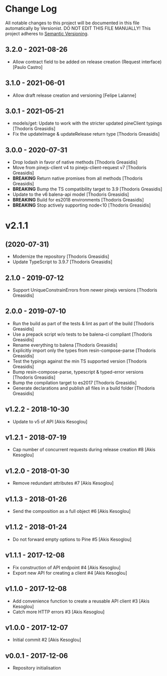 # Change Log

All notable changes to this project will be documented in this file
automatically by Versionist. DO NOT EDIT THIS FILE MANUALLY!
This project adheres to [Semantic Versioning](http://semver.org/).

## 3.2.0 - 2021-08-26

* Allow contract field to be added on release creation (Request interface) [Paulo Castro]

## 3.1.0 - 2021-06-01

* Allow draft release creation and versioning [Felipe Lalanne]

## 3.0.1 - 2021-05-21

* models/get: Update to work with the stricter updated pineClient typings [Thodoris Greasidis]
* Fix the updateImage & updateRelease return type [Thodoris Greasidis]

## 3.0.0 - 2020-07-31

* Drop lodash in favor of native methods [Thodoris Greasidis]
* Move from pinejs-client v4 to pinejs-client-request v7 [Thodoris Greasidis]
* **BREAKING** Return native promises from all methods [Thodoris Greasidis]
* **BREAKING** Bump the TS compatibility target to 3.9 [Thodoris Greasidis]
* Update to the v6 balena-api model [Thodoris Greasidis]
* **BREAKING** Build for es2018 environments [Thodoris Greasidis]
* **BREAKING** Stop actively supporting node<10 [Thodoris Greasidis]

# v2.1.1
## (2020-07-31)

* Modernize the repository [Thodoris Greasidis]
* Update TypeScript to 3.9.7 [Thodoris Greasidis]

## 2.1.0 - 2019-07-12

* Support UniqueConstrainErrors from newer pinejs versions [Thodoris Greasidis]

## 2.0.0 - 2019-07-10

* Run the build as part of the tests & lint as part of the build [Thodoris Greasidis]
* Use a prepack script w/o tests to be balena-ci compliant [Thodoris Greasidis]
* Rename everything to balena [Thodoris Greasidis]
* Explicitly import only the types from resin-compose-parse [Thodoris Greasidis]
* Test the typings against the min TS supported version [Thodoris Greasidis]
* Bump resin-compose-parse, typescript & typed-error versions [Thodoris Greasidis]
* Bump the compilation target to es2017 [Thodoris Greasidis]
* Generate declarations and publish all files in a build folder [Thodoris Greasidis]

## v1.2.2 - 2018-10-30

* Update to v5 of API [Akis Kesoglou]

## v1.2.1 - 2018-07-19

* Cap number of concurrent requests during release creation #8 [Akis Kesoglou]

## v1.2.0 - 2018-01-30

* Remove redundant attributes #7 [Akis Kesoglou]

## v1.1.3 - 2018-01-26

* Send the composition as a full object #6 [Akis Kesoglou]

## v1.1.2 - 2018-01-24

* Do not forward empty options to Pine #5 [Akis Kesoglou]

## v1.1.1 - 2017-12-08

* Fix construction of API endpoint #4 [Akis Kesoglou]
* Export new API for creating a client #4 [Akis Kesoglou]

## v1.1.0 - 2017-12-08

* Add convenience function to create a reusable API client #3 [Akis Kesoglou]
* Catch more HTTP errors #3 [Akis Kesoglou]

## v1.0.0 - 2017-12-07

* Initial commit #2 [Akis Kesoglou]

## v0.0.1 - 2017-12-06

* Repository initialisation
